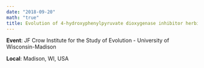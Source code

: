 ```yaml
---
date: "2018-09-20"
math: "true"
title: Evolution of 4-hydroxyphenylpyruvate dioxygenase inhibitor herbicide resistance in Amaranthus tuberculatus
---
```


**Event**: JF Crow Institute for the Study of Evolution - University of Wisconsin-Madison

**Local**: Madison, WI, USA